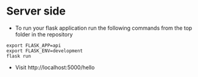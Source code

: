 # Server side

* To run your flask application run the following commands from the top folder in the repository
```
export FLASK_APP=api
export FLASK_ENV=development
flask run
```

* Visit http://localhost:5000/hello